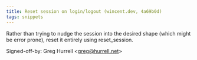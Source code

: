 ```yaml
---
title: Reset session on login/logout (wincent.dev, 4a69b0d)
tags: snippets
---
```


Rather than trying to nudge the session into the desired shape (which might be error prone), reset it entirely using reset_session.

Signed-off-by: Greg Hurrell &lt;greg@hurrell.net&gt;
